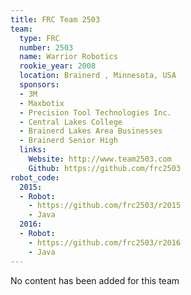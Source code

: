 ```yaml
---
title: FRC Team 2503
team:
  type: FRC
  number: 2503
  name: Warrior Robotics
  rookie_year: 2008
  location: Brainerd , Minnesota, USA
  sponsors:
  - 3M
  - Maxbotix
  - Precision Tool Technologies Inc.
  - Central Lakes College
  - Brainerd Lakes Area Businesses
  - Brainerd Senior High
  links:
    Website: http://www.team2503.com
    Github: https://github.com/frc2503
robot_code:
  2015:
  - Robot:
    - https://github.com/frc2503/r2015
    - Java
  2016:
  - Robot:
    - https://github.com/frc2503/r2016
    - Java
---
```


No content has been added for this team